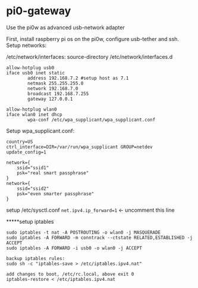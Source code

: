 # pi0-gateway
Use the pi0w as advanced usb-network adapter

First, install raspberry pi os on the pi0w, configure usb-tether and ssh. 
Setup networks: 

/etc/network/interfaces:
source-directory /etc/network/interfaces.d
```
allow-hotplug usb0
iface usb0 inet static
        address 192.168.7.2 #setup host as 7.1
        netmask 255.255.255.0
        network 192.168.7.0
        broadcast 192.168.7.255
        gateway 127.0.0.1

allow-hotplug wlan0
iface wlan0 inet dhcp
        wpa-conf /etc/wpa_supplicant/wpa_supplicant.conf
```

Setup wpa_supplicant.conf:
```
country=US
ctrl_interface=DIR=/var/run/wpa_supplicant GROUP=netdev
update_config=1

network={
    ssid="ssid1"
    psk="real smart passphrase"
}
network={
    ssid="ssid2"
    psk="even smarter passphrase"
}
```

setup /etc/sysctl.conf
`net.ipv4.ip_forward=1` <- uncomment this line

*****setup iptables
```
sudo iptables -t nat -A POSTROUTING -o wlan0 -j MASQUERADE
sudo iptables -A FORWARD -m conntrack --ctstate RELATED,ESTABLISHED -j ACCEPT
sudo iptables -A FORWARD -i usb0 -o wlan0 -j ACCEPT

backup iptables rules:
sudo sh -c "iptables-save > /etc/iptables.ipv4.nat"

add changes to boot, /etc/rc.local, above exit 0
iptables-restore < /etc/iptables.ipv4.nat
